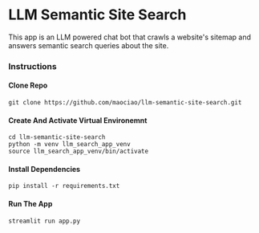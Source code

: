 # LLM Semantic Site Search

This app is an LLM powered chat bot that crawls a website's sitemap and answers semantic search queries about the site.

### Instructions

#### Clone Repo

```
git clone https://github.com/maociao/llm-semantic-site-search.git
```

#### Create And Activate Virtual Environemnt

```
cd llm-semantic-site-search
python -m venv llm_search_app_venv
source llm_search_app_venv/bin/activate
```

#### Install Dependencies

```
pip install -r requirements.txt
```

#### Run The App

```
streamlit run app.py
```
